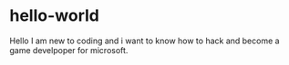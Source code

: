 # hello-world

Hello I am new to coding and i want to know how to hack and become a game develpoper 
for microsoft.
